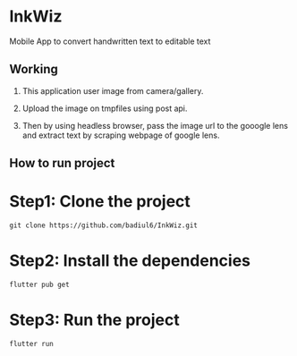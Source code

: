# InkWiz

Mobile App to convert handwritten text to editable text

## Working

1. This application user image from camera/gallery.

2. Upload the image on tmpfiles using post api.

3. Then by using headless browser, pass the image url to the gooogle lens and extract text by scraping webpage of google lens.

## How to run project

# Step1: Clone the project
    git clone https://github.com/badiul6/InkWiz.git
    
# Step2: Install the dependencies
    flutter pub get

# Step3: Run the project
    flutter run

